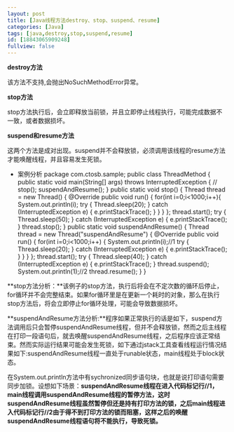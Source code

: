 ```yaml
---
layout: post
title: [Java线程方法destroy、stop、suspend、resume]
categories: [Java]
tags: [java,destroy,stop,suspend,resume]
id: [18843065909248]
fullview: false
---
```

**destroy方法**

该方法不支持,会抛出NoSuchMethodError异常。

**stop方法**

stop方法执行后，会立即释放当前锁，并且立即停止线程执行，可能完成数据不一致，或者数据损坏。

**suspend和resume方法**

这两个方法是成对出现。suspend并不会释放锁，必须调用该线程的resume方法才能唤醒线程，并且容易发生死锁。

* 案例分析
package com.ctosb.sample; public class ThreadMethod { public static void main(String[] args) throws InterruptedException { // stop(); suspendAndResume(); } public static void stop() { Thread thread = new Thread() { @Override public void run() { for(int i=0;i<1000;i++){ System.out.println(i); try { Thread.sleep(20); } catch (InterruptedException e) { e.printStackTrace(); } } } }; thread.start(); try { Thread.sleep(50); } catch (InterruptedException e) { e.printStackTrace(); } thread.stop(); } public static void suspendAndResume() { Thread thread = new Thread("suspendAndResume") { @Override public void run() { for(int i=0;i<1000;i++) { System.out.println(i);//1 try { Thread.sleep(20); } catch (InterruptedException e) { e.printStackTrace(); } } } }; thread.start(); try { Thread.sleep(40); } catch (InterruptedException e) { e.printStackTrace(); } thread.suspend(); System.out.println(1);//2 thread.resume(); } }

**stop方法分析：**该例子的stop方法，执行后将会在不定次数的循环后停止，for循环并不会完整结束。如果for循环里是在更新一个耗时的对象，那么在执行stop方法后，将会立即停止for循环处理，可能会导致数据损坏。

**suspendAndResume方法分析:**程序如果正常执行的话是如下，suspend方法调用后只会暂停suspendAndResume线程，但并不会释放锁，然而之后主线程在打印一段语句后，就去唤醒suspendAndResume线程，之后程序应该正常结束。然而实际运行结果可能会发生死锁，如下通过jstack工具查看线程运行情况结果如下:suspendAndResume线程一直处于runable状态，main线程处于block状态。

在System.out.println方法中有sychronized同步语句块，也就是说打印语句需要同步加锁。设想如下场景：**suspendAndResume线程在进入代码标记行//1，main线程调用suspendAndResume线程的暂停方法，这时suspendAndResume线程虽然暂停但还是持有打印方法的锁，之后main线程进入代码标记行//2由于得不到打印方法的锁而阻塞，这样之后的唤醒suspendAndResume线程语句将不能执行，导致死锁。**
